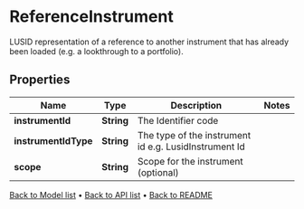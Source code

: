 

# ReferenceInstrument

LUSID representation of a reference to another instrument that has already been loaded (e.g. a lookthrough to a portfolio).

## Properties

| Name | Type | Description | Notes |
|------------ | ------------- | ------------- | -------------|
|**instrumentId** | **String** | The Identifier code |  |
|**instrumentIdType** | **String** | The type of the instrument id e.g. LusidInstrument Id |  |
|**scope** | **String** | Scope for the instrument (optional) |  |



[Back to Model list](../README.md#documentation-for-models) &#8226; [Back to API list](../README.md#documentation-for-api-endpoints) &#8226; [Back to README](../README.md)



